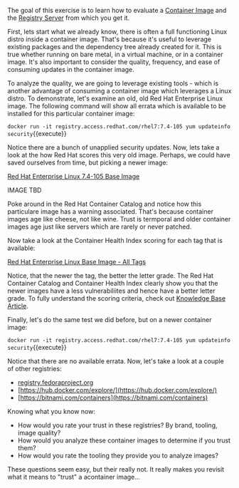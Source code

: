 The goal of this exercise is to learn how to evaluate a [Container Image](https://developers.redhat.com/blog/2018/02/22/container-terminology-practical-introduction/#h.dqlu6589ootw) and the [Registry Server](https://developers.redhat.com/blog/2018/02/22/container-terminology-practical-introduction/#h.4cxnedx7tmvq) from which you get it. 

First, lets start what we already know, there is often a full functioning Linux distro inside a container image. That's because it's useful to leverage existing packages and the dependency tree already created for it. This is true whether running on bare metal, in a virtual machine, or in a container image. It's also important to consider the quality, frequency, and ease of consuming updates in the container image.

To analyze the quality, we are going to leverage existing tools - which is another advantage of consuming a container image which leverages a Linux distro. To demonstrate, let's examine an old, old Red Hat Enterprise Linux image. The following command will show all errata which is available to be installed for this particular container image:

``docker run -it registry.access.redhat.com/rhel7:7.4-105 yum updateinfo security``{{execute}}

Notice there are a bunch of unapplied security updates. Now, lets take a look at the how Red Hat scores this very old image. Perhaps, we could have saved ourselves from time, but picking a newer image:

[Red Hat Enterprise Linux 7.4-105 Base Image](https://access.redhat.com/containers/#/registry.access.redhat.com/rhel7/images/7.4-105)

IMAGE TBD

Poke around in the Red Hat Container Catalog and notice how this particulare image has a warning associated. That's because container images age like cheese, not like wine. Trust is termporal and older container images age just like servers which are rarely or never patched. 

Now take a look at the Container Health Index scoring for each tag that is available: 

[Red Hat Enterprise Linux Base Image - All Tags](https://access.redhat.com/containers/?tab=tags#/registry.access.redhat.com/rhel7)

Notice, that the newer the tag, the better the letter grade. The Red Hat Container Catalog and Container Health Index clearly show you that the newer images have a less vulnerabiliites and hence have a better letter grade. To fully understand the scoring criteria, check out [Knowledge Base Article](https://access.redhat.com/articles/2803031).

Finally, let's do the same test we did before, but on a newer container image:

``docker run -it registry.access.redhat.com/rhel7:7.4-105 yum updateinfo security``{{execute}}

Notice that there are no available errata. Now, let's take a look at a couple of other registries:

- [registry.fedoraproject.org](https://registry.fedoraproject.org/)
- [https://hub.docker.com/explore/](https://hub.docker.com/explore/)
- [https://bitnami.com/containers](https://bitnami.com/containers)

Knowing what you know now:
- How would you rate your trust in these registries? By brand, tooling, image quality?
- How would you analyze these container images to determine if you trust them? 
- How would you rate the tooling they provide you to analyze images?

These questions seem easy, but their really not. It really makes you revisit what it means to "trust" a acontainer image...
